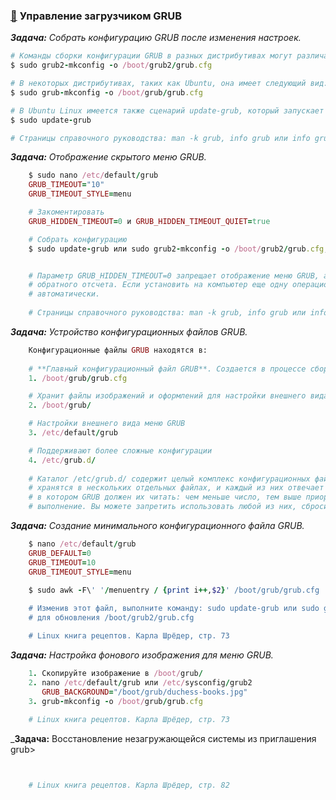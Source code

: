 ### [:diamond_shape_with_a_dot_inside:](#toc) <a name='3'>Управление загрузчиком GRUB</a>

_**Задача:** Собрать конфигурацию GRUB после изменения настроек._

```ruby
# Команды сборки конфигурации GRUB в разных дистрибутивах могут различаться. В Fedora и openSUSE эта команда выглядит так:
$ sudo grub2-mkconfig -o /boot/grub2/grub.cfg

# В некоторых дистрибутивах, таких как Ubuntu, она имеет следующий вид:
$ sudo grub-mkconfig -o /boot/grub/grub.cfg

# В Ubuntu Linux имеется также сценарий update-grub, который запускает grubmkconfig:
$ sudo update-grub

# Страницы справочного руководства: man -k grub, info grub или info grub2
```

_**Задача:** Отображение скрытого меню GRUB._

```ruby
	$ sudo nano /etc/default/grub
	GRUB_TIMEOUT="10"
	GRUB_TIMEOUT_STYLE=menu

	# Закоментировать
	GRUB_HIDDEN_TIMEOUT=0 и GRUB_HIDDEN_TIMEOUT_QUIET=true

	# Собрать конфигурацию
	$ sudo update-grub или sudo grub2-mkconfig -o /boot/grub2/grub.cfg, sudo grub-mkconfig -o /boot/grub/grub.cfg


	# Параметр GRUB_HIDDEN_TIMEOUT=0 запрещает отображение меню GRUB, а параметр GRUB_HIDDEN_TIMEOUT_QUIET=true запрещает отображение таймера
	# обратного отсчета. Если установить на компьютер еще одну операционную систему в режиме мультизагрузки, то меню GRUB должно стать видимым
	# автоматически.
	
	# Страницы справочного руководства: man -k grub, info grub или info grub2
```
	
_**Задача:** Устройство конфигурационных файлов GRUB._

```ruby
	Конфигурационные файлы GRUB находятся в:
	
	# **Главный конфигурационный файл GRUB**. Cоздается в процессе сборки конфигурации после внесения изменений в файлы из /etc/grub.d/ и /etc/default/grub.
	1. /boot/grub/grub.cfg

	# Хранит файлы изображений и оформлений для настройки внешнего вида меню GRUB
	2. /boot/grub/

	# Настройки внешнего вида меню GRUB
	3. /etc/default/grub

	# Поддерживают более сложные конфигурации
	4. /etc/grub.d/
	
	# Каталог /etc/grub.d/ содержит целый комплекс конфигурационных файлов. Вместо одного гигантского конфигурационного файла настройки GRUB 
	# хранятся в нескольких отдельных файлах, и каждый из них отвечает за настройки конкретной задачи. Эти файлы пронумерованы втом порядке, 
	# в котором GRUB должен их читать: чем меньше число, тем выше приоритет. Каждый из этих файлов является сценарием и должен иметь разрешение на
	# выполнение. Вы можете запретить использовать любой из них, сбросив бит разрешения на выполнение.
```
	
_**Задача:** Создание минимального конфигурационного файла GRUB._

```ruby
	$ nano /etc/default/grub
	GRUB_DEFAULT=0
	GRUB_TIMEOUT=10
	GRUB_TIMEOUT_STYLE=menu
	
	$ sudo awk -F\' '/menuentry / {print i++,$2}' /boot/grub/grub.cfg

	# Изменив этот файл, выполните команду: sudo update-grub или sudo grub2-mkconfig -o /boot/grub2/grub.cfg, sudo grub-mkconfig -o /boot/grub/grub.cfg
	# для обновления /boot/grub2/grub.cfg

	# Linux книга рецептов. Карла Шрёдер, стр. 73
```

_**Задача:** Настройка фонового изображения для меню GRUB._

```ruby
	1. Скопируйте изображение в /boot/grub/
	2. nano /etc/default/grub или /etc/sysconfig/grub2 
	   GRUB_BACKGROUND="/boot/grub/duchess-books.jpg"
	3. grub-mkconfig -o /boot/grub/grub.cfg
	
	# Linux книга рецептов. Карла Шрёдер, стр. 73
```

_**Задача:** Восстановление незагружающейся системы из приглашения grub>

```ruby


	# Linux книга рецептов. Карла Шрёдер, стр. 82
```
